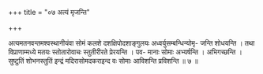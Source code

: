 +++
title = "०७ अत्यं मृजन्ति"

+++

अत्यमतनवन्तमश्वस्थानीयंवा सोमं कलशे दशक्षिपोदशाङ्गुलयः अध्वर्युसम्बन्धिन्योमृ- जन्ति शोधयन्ति । तथा विप्राणाम्मध्ये मतयः स्तोतारोवाचः स्तुतीरीरते प्रेरयन्ति । पव- मानाः सोमाः अभ्यर्षन्ति । अभिगच्छन्ति । सुष्टुतिं शोभनस्तुतिं इन्द्रं मदिरासोमदकराइन्द वः सोमाः आविशन्ति प्रविशन्ति ॥ ७ ॥